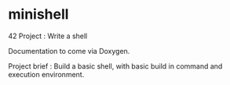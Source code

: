 # minishell
42 Project : Write a shell

Documentation to come via Doxygen.

Project brief :
Build a basic shell, with basic build in command and execution
environment.
